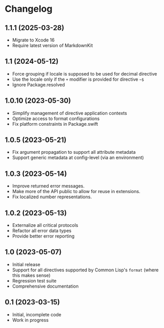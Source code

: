 # Changelog

## 1.1.1 (2025-03-28)
- Migrate to Xcode 16
- Require latest version of MarkdownKit

## 1.1 (2024-05-12)
- Force grouping if locale is supposed to be used for decimal directive
- Use the locale only if the `+` modifier is provided for directive `~$`
- Ignore Package.resolved

## 1.0.10 (2023-05-30)
- Simplify management of directive application contexts
- Optimize access to format configurations
- Fix platform constraints in Package.swift

## 1.0.5 (2023-05-21)
- Fix argument propagation to support all attribute metadata
- Support generic metadata at config-level (via an environment)

## 1.0.3 (2023-05-14)
- Improve returned error messages.
- Make more of the API public to allow for reuse in extensions.
- Fix localized number representations.

## 1.0.2 (2023-05-13)
- Externalize all critical protocols
- Refactor all error data types
- Provide better error reporting

## 1.0 (2023-05-07)
- Initial release
- Support for all directives supported by Common Lisp's `format` (where this makes sense)
- Regression test suite
- Comprehensive documentation

## 0.1 (2023-03-15)
- Initial, incomplete code
- Work in progress
